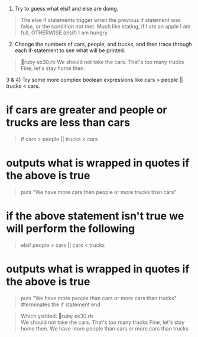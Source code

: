 1) Try to guess what elsif and else are doing.
> The else if statements trigger when the previous if statement was false, or the condition not met. Much like stating, if I ate an apple I am full, OTHERWISE (elsif) I am hungry.

2) Change the numbers of cars, people, and trucks, and then trace through each if-statement to see what will be printed.
> 🚀ruby ex30.rb
We should not take the cars.
That's too many trucks
Fine, let's stay home then.

3 & 4) Try some more complex boolean expressions like cars > people || trucks < cars.
# if cars are greater and people or trucks are less than cars
> if cars > people || trucks < cars
# outputs what is wrapped in quotes if the above is true
>  puts "We have more cars than people or more trucks than cars"
# if the above statement isn't true we will perform the following
>elsif people > cars || cars < trucks
# outputs what is wrapped in quotes if the above is true
>  puts "We have more people than cars or more cars than trucks"
#terminates the if statement
end

> Which yielded:
🚀ruby ex30.rb         
We should not take the cars.
That's too many trucks
Fine, let's stay home then.
We have more people than cars or more cars than trucks
